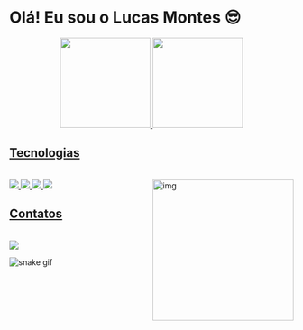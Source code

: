 # Olá! Eu sou o Lucas Montes 😎
<div align="center">
  <a href="https://github.com/MontesLucas807">
  <img height="160em" src="https://github-readme-stats.vercel.app/api?username=MontesLucas807&show_icons=true&theme=dracula&include_all_commits=true&count_private=true"/>
  <img height="160em" src="https://github-readme-stats.vercel.app/api/top-langs/?username=MontesLucas807&layout=compact&langs_count=7&theme=dracula"/>
</div>

## Tecnologias

<div style="display: inline_block"><br>
  
  <img src="https://img.icons8.com/color/48/000000/html-5--v1.png"/>
  <img src="https://img.icons8.com/color/48/000000/css3.png"/>
  <img src="https://img.icons8.com/color/48/000000/javascript--v1.png"/>
  <img src="https://img.icons8.com/color/48/000000/c-sharp-logo.png"/>
  
  <img align="right" alt="img" height="250" src=""/>
          
</div>

## Contatos

<div style="display: inline_block"><br>
  <a href="https://instagram.com/montes_lucas02?igshid=YmMyMTA2M2Y=">
  <img src="https://img.icons8.com/fluency/48/000000/instagram-new.png"/>
  </a>
</div>

![snake gif](https://github.com/MontesLucas/MontesLucas807/blob/output/github-contribution-grid-snake.svg)

